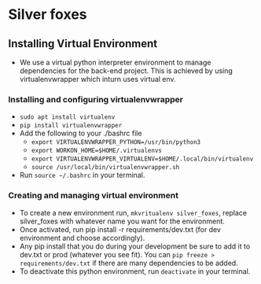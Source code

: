 # Silver foxes

## Installing Virtual Environment
- We use a virtual python interpreter environment to manage dependencies for the back-end project. This is achieved by using virtualenvwrapper which inturn uses virtual env.
### Installing and configuring virtualenvwrapper
- ``sudo apt install virtualenv``
- ``pip install virtualenvwrapper``
- Add the following to your ./bashrc file
	- ``export VIRTUALENVWRAPPER_PYTHON=/usr/bin/python3``
	- ``export WORKON_HOME=$HOME/.virtualenvs``
	- ``export VIRTUALENVWRAPPER_VIRTUALENV=$HOME/.local/bin/virtualenv``
	- ``source /usr/local/bin/virtualenvwrapper.sh``
- Run ``source ~/.bashrc`` in your terminal.
### Creating and managing virtual environment
- To create a new environment run, ``mkvritualenv silver_foxes``, replace silver_foxes with whatever name you want for the environment.
- Once activated, run pip install -r requirements/dev.txt (for dev environment and choose accordingly).
- Any pip install that you do during your development be sure to add it to dev.txt or prod (whatever you see fit). You can ``pip freeze > requirements/dev.txt`` if there are many dependencies to be added.
- To deactivate this python environment, run ``deactivate`` in your terminal.
